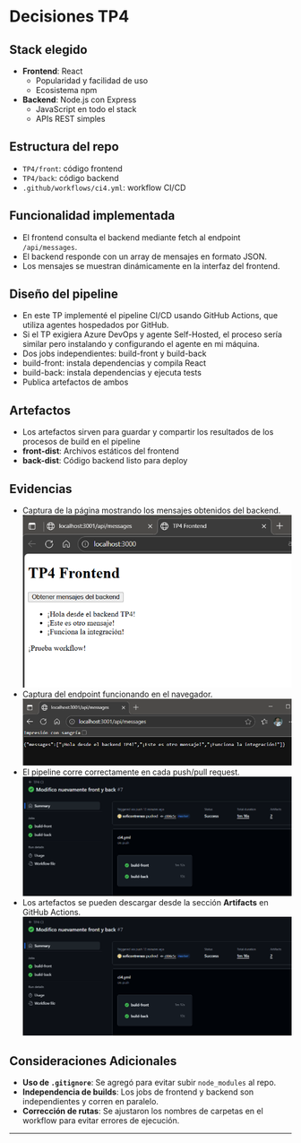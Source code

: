 # Decisiones TP4

## Stack elegido

- **Frontend**: React
  - Popularidad y facilidad de uso
  - Ecosistema npm
- **Backend**: Node.js con Express
  - JavaScript en todo el stack
  - APIs REST simples

## Estructura del repo

- `TP4/front`: código frontend
- `TP4/back`: código backend
- `.github/workflows/ci4.yml`: workflow CI/CD

## Funcionalidad implementada

- El frontend consulta el backend mediante fetch al endpoint `/api/messages`.
- El backend responde con un array de mensajes en formato JSON.
- Los mensajes se muestran dinámicamente en la interfaz del frontend.

## Diseño del pipeline

- En este TP implementé el pipeline CI/CD usando GitHub Actions, que utiliza agentes hospedados por GitHub.
- Si el TP exigiera Azure DevOps y agente Self-Hosted, el proceso sería similar pero instalando y configurando el agente en mi máquina.
- Dos jobs independientes: build-front y build-back
- build-front: instala dependencias y compila React
- build-back: instala dependencias y ejecuta tests
- Publica artefactos de ambos

## Artefactos

- Los artefactos sirven para guardar y compartir los resultados de los procesos de build en el pipeline
- **front-dist**: Archivos estáticos del frontend
- **back-dist**: Código backend listo para deploy

## Evidencias

- Captura de la página mostrando los mensajes obtenidos del backend.
![Pagina con los resultados obtenidos del backend](evidencias/frontend.png)
- Captura del endpoint funcionando en el navegador.
![Endpoint](evidencias/backend.png)
- El pipeline corre correctamente en cada push/pull request.
![Pipeline](evidencias/pipeline.png)
- Los artefactos se pueden descargar desde la sección **Artifacts** en GitHub Actions.
![Artefactos](evidencias/pipeline.png)

## Consideraciones Adicionales

- **Uso de `.gitignore`**: Se agregó para evitar subir `node_modules` al repo.
- **Independencia de builds**: Los jobs de frontend y backend son independientes y corren en paralelo.
- **Corrección de rutas**: Se ajustaron los nombres de carpetas en el workflow para evitar errores de ejecución.

---